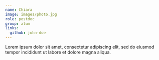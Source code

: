 ```yaml
---
name: Chiara
image: images/photo.jpg
role: postdoc
group: alum
links:
  github: john-doe
---
```

Lorem ipsum dolor sit amet, consectetur adipiscing elit, sed do eiusmod tempor incididunt ut labore et dolore magna aliqua.
